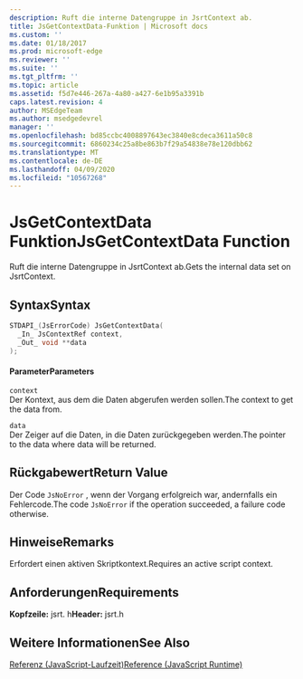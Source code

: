 ```yaml
---
description: Ruft die interne Datengruppe in JsrtContext ab.
title: JsGetContextData-Funktion | Microsoft docs
ms.custom: ''
ms.date: 01/18/2017
ms.prod: microsoft-edge
ms.reviewer: ''
ms.suite: ''
ms.tgt_pltfrm: ''
ms.topic: article
ms.assetid: f5d7e446-267a-4a80-a427-6e1b95a3391b
caps.latest.revision: 4
author: MSEdgeTeam
ms.author: msedgedevrel
manager: ''
ms.openlocfilehash: bd85ccbc4008897643ec3840e8cdeca3611a50c8
ms.sourcegitcommit: 6860234c25a8be863b7f29a54838e78e120dbb62
ms.translationtype: MT
ms.contentlocale: de-DE
ms.lasthandoff: 04/09/2020
ms.locfileid: "10567268"
---
```

# <span data-ttu-id="6403d-103">JsGetContextData Funktion</span><span class="sxs-lookup"><span data-stu-id="6403d-103">JsGetContextData Function</span></span>
<span data-ttu-id="6403d-104">Ruft die interne Datengruppe in JsrtContext ab.</span><span class="sxs-lookup"><span data-stu-id="6403d-104">Gets the internal data set on JsrtContext.</span></span>  
  
## <span data-ttu-id="6403d-105">Syntax</span><span class="sxs-lookup"><span data-stu-id="6403d-105">Syntax</span></span>  
  
```cpp  
STDAPI_(JsErrorCode) JsGetContextData(  
  _In_ JsContextRef context,  
  _Out_ void **data  
);  
```  
  
#### <span data-ttu-id="6403d-106">Parameter</span><span class="sxs-lookup"><span data-stu-id="6403d-106">Parameters</span></span>  
 `context`  
 <span data-ttu-id="6403d-107">Der Kontext, aus dem die Daten abgerufen werden sollen.</span><span class="sxs-lookup"><span data-stu-id="6403d-107">The context to get the data from.</span></span>  
  
 `data`  
 <span data-ttu-id="6403d-108">Der Zeiger auf die Daten, in die Daten zurückgegeben werden.</span><span class="sxs-lookup"><span data-stu-id="6403d-108">The pointer to the data where data will be returned.</span></span>  
  
## <span data-ttu-id="6403d-109">Rückgabewert</span><span class="sxs-lookup"><span data-stu-id="6403d-109">Return Value</span></span>  
 <span data-ttu-id="6403d-110">Der Code `JsNoError` , wenn der Vorgang erfolgreich war, andernfalls ein Fehlercode.</span><span class="sxs-lookup"><span data-stu-id="6403d-110">The code `JsNoError` if the operation succeeded, a failure code otherwise.</span></span>  
  
## <span data-ttu-id="6403d-111">Hinweise</span><span class="sxs-lookup"><span data-stu-id="6403d-111">Remarks</span></span>  
 <span data-ttu-id="6403d-112">Erfordert einen aktiven Skriptkontext.</span><span class="sxs-lookup"><span data-stu-id="6403d-112">Requires an active script context.</span></span>  
  
## <span data-ttu-id="6403d-113">Anforderungen</span><span class="sxs-lookup"><span data-stu-id="6403d-113">Requirements</span></span>  
 <span data-ttu-id="6403d-114">**Kopfzeile:** jsrt. h</span><span class="sxs-lookup"><span data-stu-id="6403d-114">**Header:** jsrt.h</span></span>  
  
## <span data-ttu-id="6403d-115">Weitere Informationen</span><span class="sxs-lookup"><span data-stu-id="6403d-115">See Also</span></span>  
 [<span data-ttu-id="6403d-116">Referenz (JavaScript-Laufzeit)</span><span class="sxs-lookup"><span data-stu-id="6403d-116">Reference (JavaScript Runtime)</span></span>](../chakra-hosting/reference-javascript-runtime.md)